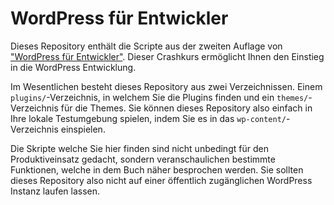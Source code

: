# WordPress für Entwickler
Dieses Repository enthält die Scripte aus der zweiten Auflage von ["WordPress für Entwickler"](https://www.amazon.de/dp/3749429081/).
Dieser Crashkurs ermöglicht Ihnen den Einstieg in die WordPress Entwicklung.

Im Wesentlichen besteht dieses Repository aus zwei Verzeichnissen. Einem `plugins/`-Verzeichnis, in welchem Sie die Plugins finden
und ein `themes/`-Verzeichnis für die Themes. Sie können dieses Repository also einfach in Ihre lokale Testumgebung spielen, indem
Sie es in das `wp-content/`-Verzeichnis einspielen.

Die Skripte welche Sie hier finden sind nicht unbedingt für den Produktiveinsatz gedacht, sondern veranschaulichen bestimmte
Funktionen, welche in dem Buch näher besprochen werden. Sie sollten dieses Repository also nicht auf einer öffentlich zugänglichen
WordPress Instanz laufen lassen.
